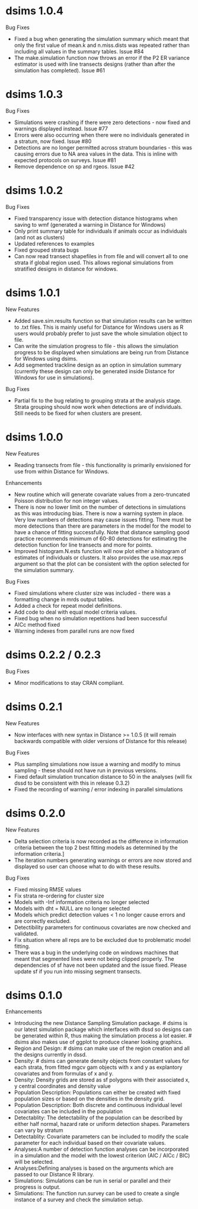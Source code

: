 # dsims 1.0.4

Bug Fixes

* Fixed a bug when generating the simulation summary which meant that only the first value of mean.k and n.miss.dists was repeated rather than including all values in the summary tables. Issue #84
* The make.simulation function now throws an error if the P2 ER variance estimator is used with line transects designs (rather than after the simulation has completed). Issue #61 

# dsims 1.0.3

Bug Fixes

* Simulations were crashing if there were zero detections - now fixed and warnings displayed instead. Issue #77
* Errors were also occurring when there were no individuals generated in a stratum, now fixed. Issue #80
* Detections are no longer permitted across stratum boundaries - this was causing errors due to NA area values in the data. This is inline with expected protocols on surveys. Issue #81
* Remove dependence on sp and rgeos. Issue #42

# dsims 1.0.2

Bug Fixes

* Fixed transparency issue with detection distance histograms when saving to wmf (generated a warning in Distance for Windows)
* Only print summary table for individuals if animals occur as individuals (and not as clusters)
* Updated references to examples
* Fixed grouped strata bugs
* Can now read transect shapefiles in from file and will convert all to one strata if global region used. This allows regional simulations from stratified designs in distance for windows.


# dsims 1.0.1

New Features

* Added save.sim.results function so that simulation results can be written to .txt files. This is mainly useful for Distance for Windows users as R users would probably prefer to just save the whole simulation object to file. 
* Can write the simulation progress to file - this allows the simulation progress to be displayed when simulations are being run from Distance for Windows using dsims.
* Add segmented trackline design as an option in simulation summary (currently these design can only be generated inside Distance for Windows for use in simulations).
 
Bug Fixes

* Partial fix to the bug relating to grouping strata at the analysis stage. Strata grouping should now work when detections are of individuals. Still needs to be fixed for when clusters are present. 

# dsims 1.0.0

New Features

* Reading transects from file - this functionality is primarily envisioned for use from within Distance for Windows.

Enhancements

* New routine which will generate covariate values from a zero-truncated Poisson distribution for non integer values.
* There is now no lower limit on the number of detections in simulations as this was introducing bias. There is now a warning system in place. Very low numbers of detections may cause issues fitting. There must be more detections than there are parameters in the model for the model to have a chance of fitting successfully. Note that distance sampling good practice recommends  minimum of 60-80 detections for estimating the detection function for line transects and more for points.
* Improved histogram.N.ests function will now plot either a histogram of estimates of individuals or clusters. It also provides the use.max.reps argument so that the plot can be consistent with the option selected for the simulation summary.

Bug Fixes

* Fixed simulations where cluster size was included - there was a formatting change in mrds output tables.
* Added a check for repeat model definitions.
* Add code to deal with equal model criteria values.
* Fixed bug when no simulation repetitions had been successful
* AICc method fixed
* Warning indexes from parallel runs are now fixed

# dsims 0.2.2 / 0.2.3

Bug Fixes

* Minor modifications to stay CRAN compliant.

# dsims 0.2.1

New Features

* Now interfaces with new syntax in Distance >= 1.0.5 (it will remain backwards compatible with older versions of Distance for this release)

Bug Fixes

* Plus sampling simulations now issue a warning and modify to minus sampling - these should not have run in previous versions.
* Fixed default simulation truncation distance to 50 in the analyses (will fix dssd to be consistent with this in release 0.3.2)
* Fixed the recording of warning / error indexing in parallel simulations

# dsims 0.2.0

New Features

* Delta selection criteria is now recorded as the difference in information criteria between the top 2 best fitting models as determined by the information criteria.]
* The iteration numbers generating warnings or errors are now stored and displayed so user can choose what to do with these results.

Bug Fixes

* Fixed missing RMSE values
* Fix strata re-ordering for cluster size
* Models with -Inf information criteria no longer selected
* Models with dht = NULL are no longer selected
* Models which predict detection values < 1 no longer cause errors and are correctly excluded.
* Detectibility parameters for continuous covariates are now checked and validated.
* Fix situation where all reps are to be excluded due to problematic model fitting.
* There was a bug in the underlying code on windows machines that meant that segmented lines were not being clipped properly. The dependencies of sf have not been updated and the issue fixed. Please update sf if you run into missing segment transects.

# dsims 0.1.0

Enhancements

* Introducing the new Distance Sampling Simulation package. # dsims is our latest simulation package which interfaces with dssd so designs can be generated within R, thus making the simulation process a lot easier. # dsims also makes use of ggplot to produce cleaner looking graphics.
* Region and Design: # dsims can make use of the region creation and all the designs currently in dssd.
* Density: # dsims can generate density objects from constant values for each strata, from fitted mgcv gam objects with x and y as explantory covariates and from formulas of x and y.
* Density: Density grids are stored as sf polygons with their associated x, y central coordinates and density value
* Population Description: Populations can either be created with fixed population sizes or based on the densities in the density grid.
* Population Description: Both discrete and continuous individual level covariates can be included in the population
* Detectablity: The detectability of the population can be described by either half normal, hazard rate or uniform detection shapes. Parameters can vary by stratum
* Detectablity: Covariate parameters can be included to modify the scale parameter for each individual based on their covariate values.
* Analyses:A number of detection function analyses can be incorporated in a simulation and the model with the lowest criterion (AIC / AICc / BIC) will be selected.
* Analyses:Defining analyses is based on the arguments which are passed to our Distance R library.
* Simulations: Simulations can be run in serial or parallel and their progress is output.
* Simulations: The function run.survey can be used to create a single instance of a survey and check the simulation setup.


